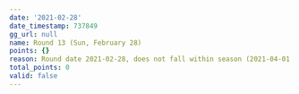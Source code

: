 ```yaml
---
date: '2021-02-28'
date_timestamp: 737849
gg_url: null
name: Round 13 (Sun, February 28)
points: {}
reason: Round date 2021-02-28, does not fall within season (2021-04-01 to 2021-12-30)
total_points: 0
valid: false
---
```

